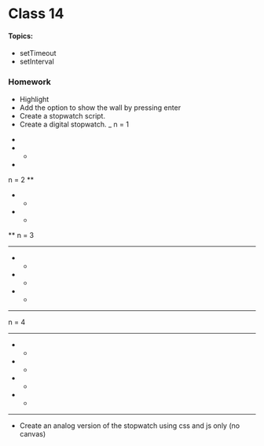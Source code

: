 # Class 14

#### Topics: 
- setTimeout 
- setInterval

### Homework
- Highlight
- Add the option to show the wall by pressing enter 
- Create a stopwatch script.
- Create a digital stopwatch. 
_ 
n = 1
 *
* *
 *
n = 2
  **
 *  *
 *  *
  **
n = 3
   ***   
  *   *
  *   *
  *   *
   ***
n = 4
   ****   
  *    *
  *    *
  *    *
  *    * 
   ****
- Create an analog version of the stopwatch using css and js only (no canvas)
